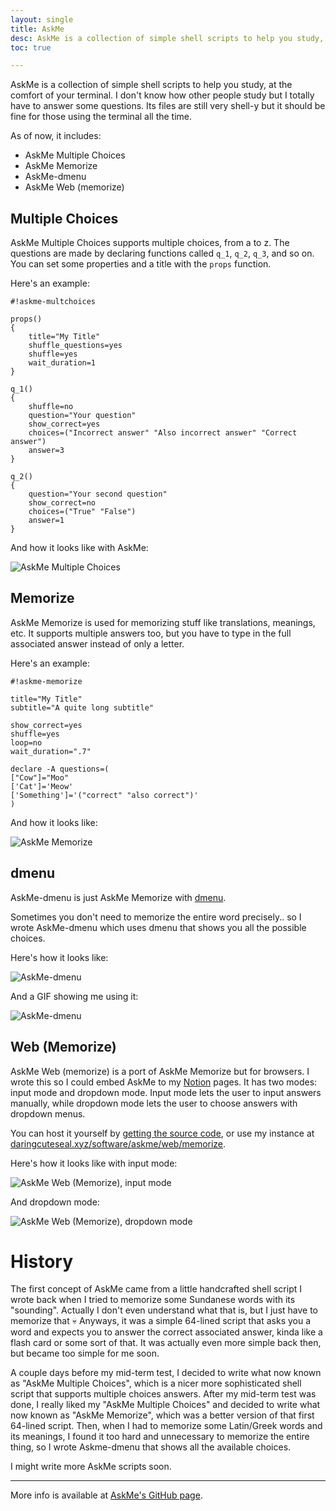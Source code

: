 ```yaml
---
layout: single
title: AskMe
desc: AskMe is a collection of simple shell scripts to help you study, at the comfort of your terminal
toc: true

---
```


AskMe is a collection of simple shell scripts to help you study, at the comfort of your terminal. I don't know how other people study but I totally have to answer some questions. Its files are still very shell-y but it should be fine for those using the terminal all the time.

As of now, it includes:
- AskMe Multiple Choices
- AskMe Memorize
- AskMe-dmenu
- AskMe Web (memorize)

## Multiple Choices


AskMe Multiple Choices supports multiple choices, from a to z. The questions are made by declaring functions called `q_1`, `q_2`, `q_3`, and so on. You can set some properties and a title
 with the `props` function.

Here's an example:

```
#!askme-multchoices

props()
{
	title="My Title"
	shuffle_questions=yes
	shuffle=yes
	wait_duration=1
}

q_1()
{
	shuffle=no
	question="Your question"
	show_correct=yes
	choices=("Incorrect answer" "Also incorrect answer" "Correct answer")
	answer=3
}

q_2()
{
	question="Your second question"
	show_correct=no
	choices=("True" "False")
	answer=1
}
```

And how it looks like with AskMe:

![AskMe Multiple Choices](img/multchoices.png)

## Memorize

AskMe Memorize is used for memorizing stuff like translations, meanings, etc. It supports multiple answers too, but you have to type in the full associated answer instead of only a letter.

Here's an example:

```
#!askme-memorize

title="My Title"
subtitle="A quite long subtitle"

show_correct=yes
shuffle=yes
loop=no
wait_duration=".7"

declare -A questions=(
["Cow"]="Moo"
['Cat']='Meow'
['Something']='("correct" "also correct")'
)
```

And how it looks like:

![AskMe Memorize](img/memorize.png)

## dmenu

AskMe-dmenu is just AskMe Memorize with [dmenu](https://tools.suckless.org/dmenu/).

Sometimes you don't need to memorize the entire word precisely.. so I wrote AskMe-dmenu which uses dmenu that shows you all the possible choices.

Here's how it looks like:

![AskMe-dmenu](img/dmenu.png)

And a GIF showing me using it:

![AskMe-dmenu](img/dmenu.gif)

## Web (Memorize)

AskMe Web (memorize) is a port of AskMe Memorize but for browsers. I wrote this so I could embed AskMe to my [Notion](https://notion.so) pages. It has two modes: input mode and dropdown mode. Input mode lets the user to input answers manually, while dropdown mode lets the user to choose answers with dropdown menus.

You can host it yourself by [getting the source code](https://github.com/DaringCuteSeal/AskMe/tree/main/web/memorize), or use my instance at [daringcuteseal.xyz/software/askme/web/memorize](https://daringcuteseal.xyz/software/askme/web/memorize).

Here's how it looks like with input mode:

![AskMe Web (Memorize), input mode](img/web-memorize-input.png)

And dropdown mode:

![AskMe Web (Memorize), dropdown mode](img/web-memorize-dropdown.png)




# History

The first concept of AskMe came from a little handcrafted shell script I wrote back when I tried to memorize some Sundanese words with its "sounding". Actually I don't even understand what that is, but I just have to memorize that 💀 Anyways, it was a simple 64-lined script that asks you a word and expects you to answer the correct associated answer, kinda like a flash card or some sort of that. It was actually even more simple back then, but became too simple for me soon.

A couple days before my mid-term test, I decided to write what now known as "AskMe Multiple Choices", which is a nicer more sophisticated shell script that supports multiple choices answers. After my mid-term test was done, I really liked my "AskMe Multiple Choices" and decided to write what now known as "AskMe Memorize", which was a better version of that first 64-lined script. Then, when I had to memorize some Latin/Greek words and its meanings, I found it too hard and unnecessary to memorize the entire thing, so I wrote Askme-dmenu that shows all the available choices.

I might write more AskMe scripts soon.

---

More info is available at [AskMe's GitHub page](https://github.com/DaringCuteSeal/askme).
